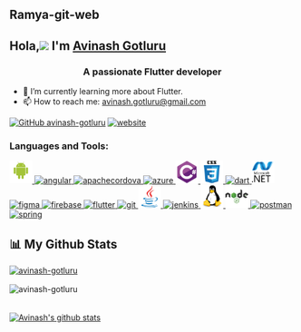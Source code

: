 ## Ramya-git-web
## Hola,<img src="https://raw.githubusercontent.com/MartinHeinz/MartinHeinz/master/wave.gif" width="30px"> I'm [Avinash Gotluru](https://avinashgotluru.me)

<!-- <p align="left"> <img src="https://komarev.com/ghpvc/?username=avinash-gotluru&label=Views&color=blue&style=plastic" alt="avinash-gotluru" /> </p> -->
<h3 align="center">A passionate Flutter developer</h3>


<!-- <a href="https://github.com/avinash-gotluru">
  <img align="left" alt="Avinash's Github" width="22px" src="https://cdn.jsdelivr.net/npm/simple-icons@v3/icons/github.svg" />
</a> -->

<!-- - 🔭 I’m currently working on  -->
- 🌱 I’m currently learning more about Flutter.
- 📫 How to reach me: <avinash.gotluru@gmail.com>


[![GitHub avinash-gotluru](https://img.shields.io/github/followers/avinash-gotluru?label=follow&style=social)](https://github.com/avinash-gotluru)
[![website](https://img.shields.io/badge/PortfolioWebsite-avinashgotluru.me-2648ff?style=flat-square&logo=google-chrome)](https://avinashgotluru.me/)


<h3 align="left">Languages and Tools:</h3>
<p align="left"> 
<a href="https://developer.android.com" target="_blank"> 
<img src="https://raw.githubusercontent.com/devicons/devicon/master/icons/android/android-original-wordmark.svg" alt="android" width="40" height="40"/> </a> 
<a href="https://angular.io" target="_blank"> <img src="https://angular.io/assets/images/logos/angular/angular.svg" alt="angular" width="40" height="40"/> </a> <a href="https://cordova.apache.org/" target="_blank"> <img src="https://www.vectorlogo.zone/logos/apache_cordova/apache_cordova-icon.svg" alt="apachecordova" width="40" height="40"/> </a> <a href="https://azure.microsoft.com/en-in/" target="_blank"> 
<img src="https://www.vectorlogo.zone/logos/microsoft_azure/microsoft_azure-icon.svg" alt="azure" width="40" height="40"/> </a> 
<a href="https://www.w3schools.com/cs/" target="_blank"> <img src="https://raw.githubusercontent.com/devicons/devicon/master/icons/csharp/csharp-original.svg" alt="csharp" width="40" height="40"/> </a> 
<a href="https://www.w3schools.com/css/" target="_blank"> <img src="https://raw.githubusercontent.com/devicons/devicon/master/icons/css3/css3-original-wordmark.svg" alt="css3" width="40" height="40"/> </a> 
<a href="https://dart.dev" target="_blank"> <img src="https://www.vectorlogo.zone/logos/dartlang/dartlang-icon.svg" alt="dart" width="40" height="40"/> </a> 
<a href="https://dotnet.microsoft.com/" target="_blank"> <img src="https://raw.githubusercontent.com/devicons/devicon/master/icons/dot-net/dot-net-original-wordmark.svg" alt="dotnet" width="40" height="40"/> 
</a> <a href="https://www.figma.com/" target="_blank"> <img src="https://www.vectorlogo.zone/logos/figma/figma-icon.svg" alt="figma" width="40" height="40"/> </a> <a href="https://firebase.google.com/" target="_blank"> <img src="https://www.vectorlogo.zone/logos/firebase/firebase-icon.svg" alt="firebase" width="40" height="40"/> </a> 
<a href="https://flutter.dev" target="_blank"> <img src="https://www.vectorlogo.zone/logos/flutterio/flutterio-icon.svg" alt="flutter" width="40" height="40"/> </a> <a href="https://git-scm.com/" target="_blank"> <img src="https://www.vectorlogo.zone/logos/git-scm/git-scm-icon.svg" alt="git" width="40" height="40"/> </a> <a href="https://www.java.com" target="_blank"> <img src="https://raw.githubusercontent.com/devicons/devicon/master/icons/java/java-original.svg" alt="java" width="40" height="40"/> </a> 
<a href="https://www.jenkins.io" target="_blank"> <img src="https://www.vectorlogo.zone/logos/jenkins/jenkins-icon.svg" alt="jenkins" width="40" height="40"/> </a> <a href="https://www.linux.org/" target="_blank"> <img src="https://raw.githubusercontent.com/devicons/devicon/master/icons/linux/linux-original.svg" alt="linux" width="40" height="40"/> </a> 
<a href="https://nodejs.org" target="_blank"> <img src="https://raw.githubusercontent.com/devicons/devicon/master/icons/nodejs/nodejs-original-wordmark.svg" alt="nodejs" width="40" height="40"/> </a> 
<a href="https://postman.com" target="_blank"> <img src="https://www.vectorlogo.zone/logos/getpostman/getpostman-icon.svg" alt="postman" width="40" height="40"/> </a> <a href="https://spring.io/" target="_blank"> <img src="https://www.vectorlogo.zone/logos/springio/springio-icon.svg" alt="spring" width="40" height="40"/> </a> </p>
<!-- <code><img height="20" src="https://raw.githubusercontent.com/github/explore/80688e429a7d4ef2fca1e82350fe8e3517d3494d/topics/flutter/flutter.png"></code>
<code><img height="20" src="https://raw.githubusercontent.com/github/explore/80688e429a7d4ef2fca1e82350fe8e3517d3494d/topics/dart/dart.png"></code>
<code><img height="20" src="https://raw.githubusercontent.com/github/explore/80688e429a7d4ef2fca1e82350fe8e3517d3494d/topics/android/android.png"></code>
<code><img height="20" src="https://raw.githubusercontent.com/github/explore/80688e429a7d4ef2fca1e82350fe8e3517d3494d/topics/nodejs/nodejs.png"></code>     -->
<!-- <p align="center">
    <a href="https://github.com/avinash-goturu/github-readme-streak-stats">
        <img title="🔥 Get streak stats for your profile at git.io/streak-stats" alt="Avinash's streak" src="https://github-readme-streak-stats.herokuapp.com/?user=avinash-goturu&theme=black-ice&hide_border=true&stroke=0000&background=060A0CD0"/>
    </a>
</p> -->

## 📊 My Github Stats

<p align="left"> <a href="https://github.com/ryo-ma/github-profile-trophy"><img src="https://github-profile-trophy.vercel.app/?username=avinash-gotluru" alt="avinash-gotluru" /></a> </p>

<p><img align="center" src="https://github-readme-stats.vercel.app/api/top-langs?username=avinash-gotluru&show_icons=true&locale=en&layout=compact" alt="avinash-gotluru" /></p>
<br/>


<!-- <a href="https://github.com/avinash-gotluru">
  <img align="center" src="https://github-readme-stats.vercel.app/api/top-langs/?username=avinash-gotluru&theme=light&hide_langs_below=1" />
</a> -->
<a href="https://github.com/avinash-gotluru">
 <img align="center" src="https://github-readme-stats.vercel.app/api?username=avinash-gotluru&show_icons=true&theme=light&line_height=27" alt="Avinash's github stats"/>
</a>
<!-- <a href="https://github.com/avinash-gotluru/Ingenico">
  <img align="center" src="https://github-readme-stats.vercel.app/api/pin/?username=avinash-gotluru&repo=Ingenico&theme=light" />

</a> -->
<a href="https://github.com/avinash-gotluru/cc_avenue">
 <img align="center" src="https://github-readme-stats.vercel.app/api/pin/?username=avinash-gotluru&repo=cc_avenue&theme=light" />
</a>

<div align="center">

### Show some ❤️ by starring some of the repositories!

</div>



